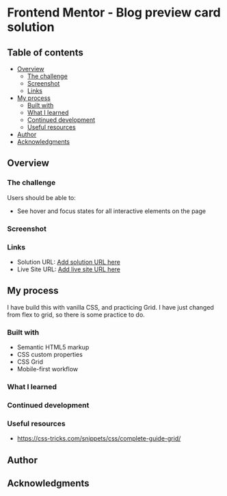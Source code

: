 # Frontend Mentor - Blog preview card solution

## Table of contents

- [Overview](#overview)
  - [The challenge](#the-challenge)
  - [Screenshot](#screenshot)
  - [Links](#links)
- [My process](#my-process)
  - [Built with](#built-with)
  - [What I learned](#what-i-learned)
  - [Continued development](#continued-development)
  - [Useful resources](#useful-resources)
- [Author](#author)
- [Acknowledgments](#acknowledgments)

## Overview

### The challenge

Users should be able to:

- See hover and focus states for all interactive elements on the page

### Screenshot


### Links

- Solution URL: [Add solution URL here](https://your-solution-url.com)
- Live Site URL: [Add live site URL here](https://your-live-site-url.com)

## My process
I have build this with vanilla CSS, and practicing Grid.
I have just changed from flex to grid, so there is some practice to do.


### Built with

- Semantic HTML5 markup
- CSS custom properties
- CSS Grid
- Mobile-first workflow


### What I learned


### Continued development


### Useful resources

- https://css-tricks.com/snippets/css/complete-guide-grid/

## Author

## Acknowledgments
